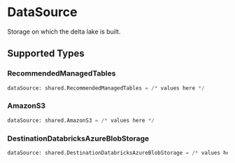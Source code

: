 # DataSource

Storage on which the delta lake is built.


## Supported Types

### RecommendedManagedTables

```python
dataSource: shared.RecommendedManagedTables = /* values here */
```

### AmazonS3

```python
dataSource: shared.AmazonS3 = /* values here */
```

### DestinationDatabricksAzureBlobStorage

```python
dataSource: shared.DestinationDatabricksAzureBlobStorage = /* values here */
```

